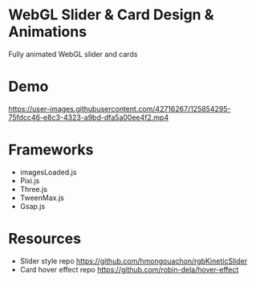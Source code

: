 # WebGL Slider & Card Design & Animations

Fully animated WebGL slider and cards

# Demo

https://user-images.githubusercontent.com/42716267/125854295-75fdcc46-e8c3-4323-a9bd-dfa5a00ee4f2.mp4

# Frameworks

- imagesLoaded.js
- Pixi.js
- Three.js
- TweenMax.js
- Gsap.js

# Resources

- Slider style repo https://github.com/hmongouachon/rgbKineticSlider
- Card hover effect repo https://github.com/robin-dela/hover-effect
